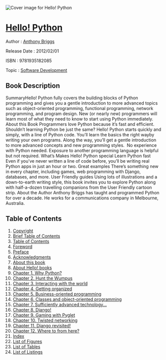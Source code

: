 ![Cover image for Hello! Python](https://imgdetail.ebookreading.net/cover/cover/software_development/EB9781935182085.jpg)

[Hello! Python](https://ebookreading.net/view/book/Hello%21+Python-EB9781935182085_1.html "Hello! Python")
====================================================================================================================

Author : [Anthony Briggs](https://ebookreading.net/search/author/Anthony+Briggs)

Release Date : 2012/02/01

ISBN : 9781935182085

Topic : [Software Development](https://ebookreading.net/search/category/software-development)

Book Description
-----------------

SummaryHello! Python fully covers the building blocks of Python programming and gives you a gentle introduction to more advanced topics such as object-oriented programming, functional programming, network programming, and program design. New (or nearly new) programmers will learn most of what they need to know to start using Python immediately.
About this Book Programmers love Python because it’s fast and efficient. Shouldn’t learning Python be just the same? Hello! Python starts quickly and simply, with a line of Python code. You’ll learn the basics the right wayby writing your own programs. Along the way, you’ll get a gentle introduction to more advanced concepts and new programming styles. 
No experience with Python needed. Exposure to another programming language is helpful but not required.
What’s Makes Hello! Python special
Learn Python fast Even if you’ve never written a line of code before, you’ll be writing real Python apps in just an hour or two.
Great examples There’s something new in every chapter, including games, web programming with Django, databases, and more.
User Friendly guides Using lots of illustrations and a down-to-earth writing style, this book invites you to explore Python along with half-a-dozen travelling companions from the User Friendly cartoon strip.
About the Author Anthony Briggs has taught and programmed Python for over a decade. He works for a communications company in Melbourne, Australia.
              
Table of Contents
-----------------

1. [Copyright](https://ebookreading.net/view/book/Hello%21+Python-EB9781935182085_3.html)
1. [Brief Table of Contents](https://ebookreading.net/view/book/Hello%21+Python-EB9781935182085_4.html)
1. [Table of Contents](https://ebookreading.net/view/book/Hello%21+Python-EB9781935182085_5.html)
1. [Foreword](https://ebookreading.net/view/book/Hello%21+Python-EB9781935182085_6.html)
1. [Preface](https://ebookreading.net/view/book/Hello%21+Python-EB9781935182085_7.html)
1. [Acknowledgments](https://ebookreading.net/view/book/Hello%21+Python-EB9781935182085_8.html)
1. [About this book](https://ebookreading.net/view/book/Hello%21+Python-EB9781935182085_9.html)
1. [About Hello! books](https://ebookreading.net/view/book/Hello%21+Python-EB9781935182085_10.html)
1. [Chapter 1. Why Python?](https://ebookreading.net/view/book/Hello%21+Python-EB9781935182085_11.html)
1. [Chapter 2. Hunt the Wumpus](https://ebookreading.net/view/book/Hello%21+Python-EB9781935182085_12.html)
1. [Chapter 3. Interacting with the world](https://ebookreading.net/view/book/Hello%21+Python-EB9781935182085_13.html)
1. [Chapter 4. Getting organized](https://ebookreading.net/view/book/Hello%21+Python-EB9781935182085_14.html)
1. [Chapter 5. Business-oriented programming](https://ebookreading.net/view/book/Hello%21+Python-EB9781935182085_15.html)
1. [Chapter 6. Classes and object-oriented programming](https://ebookreading.net/view/book/Hello%21+Python-EB9781935182085_16.html)
1. [Chapter 7. Sufficiently advanced technology...](https://ebookreading.net/view/book/Hello%21+Python-EB9781935182085_17.html)
1. [Chapter 8. Django!](https://ebookreading.net/view/book/Hello%21+Python-EB9781935182085_18.html)
1. [Chapter 9. Gaming with Pyglet](https://ebookreading.net/view/book/Hello%21+Python-EB9781935182085_19.html)
1. [Chapter 10. Twisted networking](https://ebookreading.net/view/book/Hello%21+Python-EB9781935182085_20.html)
1. [Chapter 11. Django revisited!](https://ebookreading.net/view/book/Hello%21+Python-EB9781935182085_21.html)
1. [Chapter 12. Where to from here?](https://ebookreading.net/view/book/Hello%21+Python-EB9781935182085_22.html)
1. [Index](https://ebookreading.net/view/book/Hello%21+Python-EB9781935182085_23.html)
1. [List of Figures](https://ebookreading.net/view/book/Hello%21+Python-EB9781935182085_24.html)
1. [List of Tables](https://ebookreading.net/view/book/Hello%21+Python-EB9781935182085_25.html)
1. [List of Listings](https://ebookreading.net/view/book/Hello%21+Python-EB9781935182085_26.html)
